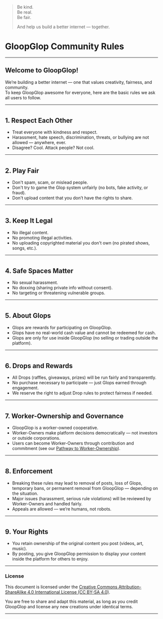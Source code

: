 > Be kind.  
> Be real.  
> Be fair.  
>  
> And help us build a better internet — together.

# **GloopGlop Community Rules**

---

## **Welcome to GloopGlop!**

We’re building a better internet — one that values creativity, fairness, and community.  
To keep GloopGlop awesome for everyone, here are the basic rules we ask all users to follow.

---

#  
## **1. Respect Each Other**

- Treat everyone with kindness and respect.
- Harassment, hate speech, discrimination, threats, or bullying are not allowed — anywhere, ever.
- Disagree? Cool. Attack people? Not cool.

---

#  
## **2. Play Fair**

- Don't spam, scam, or mislead people.
- Don't try to game the Glop system unfairly (no bots, fake activity, or fraud).
- Don't upload content that you don’t have the rights to share.

---

#  
## **3. Keep It Legal**

- No illegal content.
- No promoting illegal activities.
- No uploading copyrighted material you don't own (no pirated shows, songs, etc.).

---

#  
## **4. Safe Spaces Matter**

- No sexual harassment.
- No doxxing (sharing private info without consent).
- No targeting or threatening vulnerable groups.

---

#  
## **5. About Glops**

- Glops are rewards for participating on GloopGlop.
- Glops have no real-world cash value and cannot be redeemed for cash.
- Glops are only for use inside GloopGlop (no selling or trading outside the platform).

---

#  
## **6. Drops and Rewards**

- All Drops (raffles, giveaways, prizes) will be run fairly and transparently.
- No purchase necessary to participate — just Glops earned through engagement.
- We reserve the right to adjust Drop rules to protect fairness if needed.

---

#  
## **7. Worker-Ownership and Governance**

- GloopGlop is a worker-owned cooperative.
- Worker-Owners make platform decisions democratically — not investors or outside corporations.
- Users can become Worker-Owners through contribution and commitment (see our [Pathway to Worker-Ownership](link-to-framework.md)).

---

#  
## **8. Enforcement**

- Breaking these rules may lead to removal of posts, loss of Glops, temporary bans, or permanent removal from GloopGlop — depending on the situation.
- Major issues (harassment, serious rule violations) will be reviewed by Worker-Owners and handled fairly.
- Appeals are allowed — we’re humans, not robots.

---

#  
## **9. Your Rights**

- You retain ownership of the original content you post (videos, art, music).
- By posting, you give GloopGlop permission to display your content inside the platform for others to enjoy.

---

### License

This document is licensed under the [Creative Commons Attribution-ShareAlike 4.0 International License (CC BY-SA 4.0)](https://creativecommons.org/licenses/by-sa/4.0/).

You are free to share and adapt this material, as long as you credit GloopGlop and license any new creations under identical terms.

---
